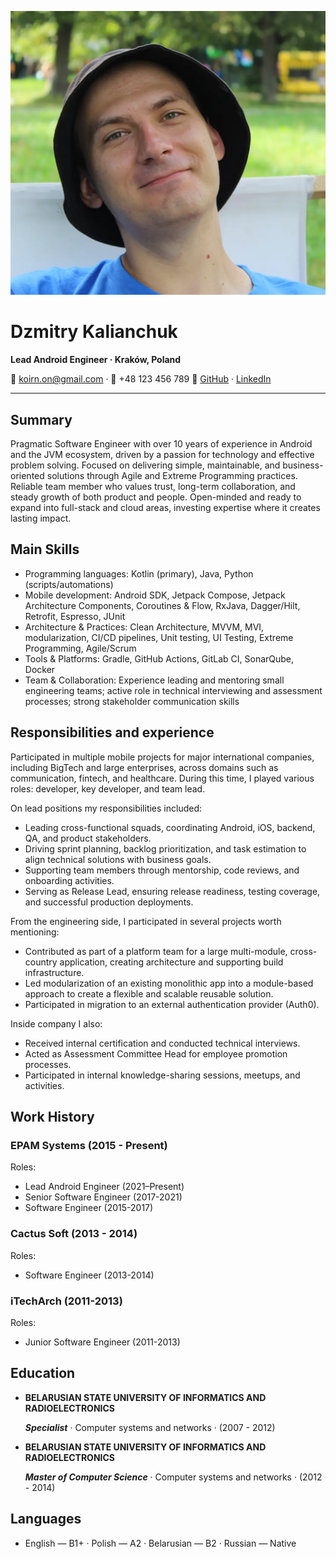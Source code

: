 <!-- Header with photo and contact info -->
![Dzmitry Kalianchuk avatar](assets/avatar.webp)

# Dzmitry Kalianchuk

**Lead Android Engineer · Kraków, Poland**

📧 <koirn.on@gmail.com> · 📱 +48 123 456 789
🔗 [GitHub](https://github.com/dzmitryk-dev) · [LinkedIn](https://linkedin.com/in/your-profile)

---

## Summary

Pragmatic Software Engineer with over 10 years of experience in Android and the JVM ecosystem, driven by a passion for technology and effective problem solving. Focused on delivering simple, maintainable, and business-oriented solutions through Agile and Extreme Programming practices. Reliable team member who values trust, long-term collaboration, and steady growth of both product and people. Open-minded and ready to expand into full-stack and cloud areas, investing expertise where it creates lasting impact.

## Main Skills

- Programming languages: Kotlin (primary), Java, Python (scripts/automations)
- Mobile development: Android SDK, Jetpack Compose, Jetpack Architecture Components, Coroutines & Flow, RxJava, Dagger/Hilt, Retrofit, Espresso, JUnit
- Architecture & Practices: Clean Architecture, MVVM, MVI, modularization, CI/CD pipelines, Unit testing, UI Testing, Extreme Programming, Agile/Scrum
- Tools & Platforms: Gradle, GitHub Actions, GitLab CI, SonarQube, Docker
- Team & Collaboration: Experience leading and mentoring small engineering teams; active role in technical interviewing and assessment processes; strong stakeholder communication skills

## Responsibilities and experience

Participated in multiple mobile projects for major international companies, including BigTech and large enterprises, across domains such as communication, fintech, and healthcare. During this time, I played various roles: developer, key developer, and team lead.

On lead positions my responsibilities included:

- Leading cross-functional squads, coordinating Android, iOS, backend, QA, and product stakeholders.
- Driving sprint planning, backlog prioritization, and task estimation to align technical solutions with business goals.
- Supporting team members through mentorship, code reviews, and onboarding activities.
- Serving as Release Lead, ensuring release readiness, testing coverage, and successful production deployments.

From the engineering side, I participated in several projects worth mentioning:

- Contributed as part of a platform team for a large multi-module, cross-country application, creating architecture and supporting build infrastructure.
- Led modularization of an existing monolithic app into a module-based approach to create a flexible and scalable reusable solution.
- Participated in migration to an external authentication provider (Auth0).

Inside company I also:

- Received internal certification and conducted technical interviews.
- Acted as Assessment Committee Head for employee promotion processes.
- Participated in internal knowledge-sharing sessions, meetups, and activities.

## Work History

### EPAM Systems (2015 - Present)

Roles:

- Lead Android Engineer (2021–Present)
- Senior Software Engineer (2017-2021)
- Software Engineer (2015-2017)

### Cactus Soft (2013 - 2014)

Roles:

- Software Engineer (2013-2014)

### iTechArch (2011-2013)

Roles:  

- Junior Software Engineer (2011-2013)

## Education

- **BELARUSIAN STATE UNIVERSITY OF INFORMATICS AND RADIOELECTRONICS**

  ***Specialist*** · Computer systems and networks · (2007 - 2012)

- **BELARUSIAN STATE UNIVERSITY OF INFORMATICS AND RADIOELECTRONICS**

  ***Master of Computer Science***  · Computer systems and networks · (2012 - 2014)

## Languages

- English — B1+ · Polish — A2 · Belarusian — B2 · Russian — Native
